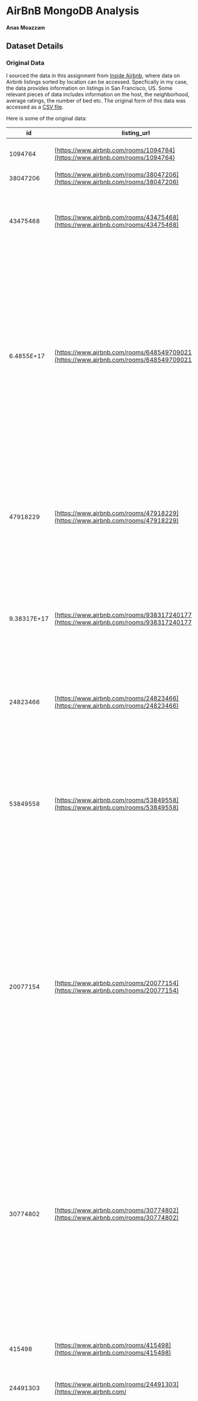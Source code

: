 # AirBnB MongoDB Analysis

#### Anas Moazzam

## Dataset Details

### Original Data
I sourced the data in this assignment from [Inside Airbnb](https://insideairbnb.com/get-the-data/), where data on Airbnb listings sorted by location can be accessed. Specfically in my case, the data provides information on listings in San Francisco, US. Some relevant pieces of data includes information on the host, the neighborhood, average ratings, the number of bed etc. The original form of this data was accessed as a [CSV file](https://github.com/dbdesign-students-spring2024/6-mongodb-analysis-anasmzzm/blob/main/data/listings.csv).

Here is some of the original data:

| id       | listing_url                                             | scrape_id  | last_scraped | source          | name                                               | description                                                                                                                                                                                                                                                                                                                       | ...  |
|----------|---------------------------------------------------------|------------|--------------|-----------------|----------------------------------------------------|-----------------------------------------------------------------------------------------------------------------------------------------------------------------------------------------------------------------------------------------------------------------------------------------------------------------------------------|-----|
| 1094764  | [https://www.airbnb.com/rooms/1094764](https://www.airbnb.com/rooms/1094764) | 2.02403E+13 | 3/7/2024     | city scrape     | San Francisco Presidio Paradise!                  |                                                                                                                                                                                                                                                                                                                                   | ... |
| 38047206 | [https://www.airbnb.com/rooms/38047206](https://www.airbnb.com/rooms/38047206) | 2.02403E+13 | 3/7/2024     | previous scrape | 52 Vesta home                                      |                                                                                                                                                                                                                                                                                                                                   | ... |
| 43475468 | [https://www.airbnb.com/rooms/43475468](https://www.airbnb.com/rooms/43475468) | 2.02403E+13 | 3/7/2024     | previous scrape | Beautiful Mission District Home and Backyard       | Beautiful entire first floor of home with backyard in the sunny Mission District. Large studio, living room, and kitchen, washer and dryer included. Five minute walk to restaurants.                                                                                                                                 | ... |
| 6.4855E+17 | [https://www.airbnb.com/rooms/648549709021440854](https://www.airbnb.com/rooms/648549709021440854) | 2.02403E+13 | 3/7/2024     | city scrape     | LuxoStays \| ! Quiet Rm #Private Bathrm & VIEW    | This house is well-maintained, and has upgraded furnishings!<br /> <br />Conveniently located, this spacious apartment is only a couple of blocks from restaurants of different cuisines, grocery stores, farmers' markets and other stores that you'll need! <br /> <br />The nearest bus stop is 10 minutes away from the property and will take you. John McLaren Park is just a 5-minutes drive from our home.<br /> <br />Longer inquiries are very welcome. Inquire even if the calendar is blocked off. | ... |
| 47918229 | [https://www.airbnb.com/rooms/47918229](https://www.airbnb.com/rooms/47918229) | 2.02403E+13 | 3/7/2024     | city scrape     | Blueground \| Marina District, w/d, nr parks      | Feel at home wherever you choose to live with Blueground. You’ll love this stylish Marina District furnished two-bedroom apartment with its modern decor, fully equipped kitchen, and pretty living room. Ideally located, you’re close to all the best that San Francisco has to offer! (ID #SFO434)                                        | ... |
| 9.38317E+17 | [https://www.airbnb.com/rooms/938317240177880784](https://www.airbnb.com/rooms/938317240177880784) | 2.02403E+13 | 3/7/2024     | city scrape     | Presidio Heights Condo - 2bdrm/2 bath              | Relax in very well appointed two bedroom/two bath condo with incredible views in safe, quiet Presidio Heights neighborhood, conveniently located near Laurel Village shopping center and top rated restaurants.                                                                                                            | ... |
| 24823466 | [https://www.airbnb.com/rooms/24823466](https://www.airbnb.com/rooms/24823466) | 2.02403E+13 | 3/7/2024     | city scrape     | Live like a local in the heart of the City        | Stay and live in our home in Duboce Triangle while we are away this Summer. <br />Perfect place for someone who wants to relocate wants to explore the city or needs to find a permanent place in the Bay Area.                                                                                                               | ... |
| 53849558 | [https://www.airbnb.com/rooms/53849558](https://www.airbnb.com/rooms/53849558) | 2.02403E+13 | 3/7/2024     | city scrape     | Stunning 1-Bedroom Loft in Clock Tower Building   | Live like a local while residing in an iconic San Francisco landmark! Anyone who has driven across the Bay Bridge from SF to Oakland has seen the City’s most visible and historic Clock Tower building off to the right; a building that once housed the largest printing company on the West coast.                                                       | ... |
| 20077154 | [https://www.airbnb.com/rooms/20077154](https://www.airbnb.com/rooms/20077154) | 2.02403E+13 | 3/7/2024     | city scrape     | SF private room r                                  | Small room in a quiet house with own lock and key.<br /><br />Share common area, kitchen and bathroom with Airbnb guest. Host does not use them.<br /><br />This an old 1900's house with uneven heights. If you are on the taller side, please reconsider a different location. <br /><br />Bathroom is small; if you are large or tall please reconsider. <br /><br />The neighborhood is quiet with the occasional dog walkers. <br /><br />Next to the spacious Balboa Park and police station. <br /><br />Next to bus J,K,M to downtown. 29, 49, BART.                                                                                                                                                                                                                                             | ... |
| 30774802 | [https://www.airbnb.com/rooms/30774802](https://www.airbnb.com/rooms/30774802) | 2.02403E+13 | 3/7/2024     | city scrape     | Modern New place & furnished for Long term stay   | Modern, high-end remodeled entire guest house in law in the warmest neighborhood in San Francisco city.  Few minutes get attractions spot/medical/schools.  Bedroom C will be available on 10/8/2023<br />With very low rate you can peremptorily own your comforting place.  High ceiling; comfortable living. Kitchen-stove, microwave, refrigerator.  Easy free street parking.  Very safe residential neighborhood. Amenity limitation Laundry and washer, fee$5. Please email me confirm room availability-booking.                                                                                      | ... |
| 415498   | [https://www.airbnb.com/rooms/415498](https://www.airbnb.com/rooms/415498) | 2.02403E+13 | 3/7/2024     | city scrape     | Prime Location - Studio Apartment                  | Centrally located near  Polk  and Fillmore Streets , close to the greenery of Lafayette Park,  walk  to the many attractions of San Francisco from this functional studio.                                                                                                                                                                                                                 | ... |
| 24491303 | [https://www.airbnb.com/rooms/24491303](https://www.airbnb.com/| 24491303 | [https://www.airbnb.com/rooms/24491303](https://www.airbnb.com/rooms/24491303) | 2.02403E+13 | 3/7/2024     | city scrape     | SoMa Retreat                                      | Are you bored at Downtown SF’s small hotel rooms near the convention center? Are you exploring SF for the first time? Stay with this married DINK queer couple's place for an awesome retreat! 2SLGBTQIA+ friendly! Free Unlimited Latte! <br /><br />Conveniently located in the heart of SoMa, you will have your own private bedroom and private bathroom. <br /><br />You might have to share the living space with us but we are two working professionals that likely won’t be around too much.                                                                                           | ... |
| 7.2548E+17 | [https://www.airbnb.com/rooms/725479609346985276](https://www.airbnb.com/rooms/725479609346985276) | 2.02403E+13 | 3/7/2024     | city scrape     | 546D - Large Master Bedroom w/ Private Bath Fits 4 | South side of town in sunny micro-climate neighborhood of SF, near Balboa Park Bart station, near City College of San Francisco. Close to highway arteries going southbound or towards downtown.<br /><br />** This property hosts by a team of professional Co-hosting the large number listings in San Francisco Bay Area.  <br />*** Guest pleasure experience is our only goal!                                                                                                                                                                           | ... |
| 3442439  | [https://www.airbnb.com/rooms/3442439](https://www.airbnb.com/rooms/3442439) | 2.02403E+13 | 3/7/2024     | city scrape     | Spacious Bernal Heights In-law with private entry. | Spacious studio with separate keypad access. Contemporary space with radiant floor heat, wifi, television (Netflix/Amazon Prime) and deck/yard access. Located within walking distance of great shopping in Bernal Heights, Noe Valley, Glen Park, and the Mission districts. 1/2 block to public transportation and beautiful Holly Park. <br /><br />Kitchenette includes mini-fridge, microwave, toaster oven, electric kettle, and filtered water.<br /><br />There is street parking with no meters to worry about.                                                                                | ... |
| 53747035 | [https://www.airbnb.com/rooms/53747035](https://www.airbnb.com/rooms/53747035) | 2.02403E+13 | 3/7/2024     | city scrape     | Blueground \| Rincon Hill, gym & lounge, nr shops | Show up and start living from day one in San Francisco with this lovely one-bedroom Blueground apartment. You’ll love coming home to this thoughtfully furnished, beautifully designed, and fully-equipped Rincon Hill home. (ID #SFO763)                                                                                                                                                               | ... |
| 2802480  | [https://www.airbnb.com/rooms/2802480](https://www.airbnb.com/rooms/2802480) | 2.02403E+13 | 3/7/2024     | city scrape     | Marina Modern 2BR (30 day min)                    | Pristine contemporary flat just steps from Chestnut Street. Strikingly furnished, complete with chef's kitchen. Ideal location in arguably the most desirable neighborhood of San Francisco.                                                                                                                                                                                                         | ... |
| 48955947 | [https://www.airbnb.com/rooms/48955947](https://www.airbnb.com/rooms/48955947) | 2.02403E+13 | 3/7/2024     | city scrape     | Classic Pac Hts 1bd Victorian meets SF. Pet ok*   | Newly listed and available! <br />Delightful, light-filled 1bdm/1ba on a flat tree lined street that is centrally located in Pacific Heights! 1906 Queen Anne Victorian with soaring 11ft ceiling. Period charm combined with many modern upgrades for today's needs! Walkscore 98!                                                                                                                     | ... |
| 25376401 | [https://www.airbnb.com/rooms/25376401](https://www.airbnb.com/rooms/25376401) | 2.02403E+13 | 3/7/2024     | city scrape     | Cheerful Suite w/ Garden, Steps from Dolores Park | Private, clean, and cozy ensuite in Dolores Heights, one of the most sought after neighborhoods in San Francisco (Mark Zuckerburg's house is two blocks away):<br />Private: Entrance, Bedroom, & Spacious Bathroom<br />Shared: Deck and Garden<br />Heart of Castro <br />30 sec walk to Dolores Park, <br />5 min walk to Mission District, <br />7 min ride to downtown, <br />27 min ride to SFO<br />KEYLESS ENTRY<br />97 walk score; 89 transit score                                                       | ... |
| 53835580 | [https://www.airbnb.com/rooms/53835580](https://www.airbnb.com/rooms/53835580) | 2.02403E+13 | 3/7/2024     | city scrape     | Studio with Balcony & Stunning Bay Bridge View    | You will wake up to an amazing sunrise over the bay. Bright & spacious studio with balcony view of the Bay. Centrally located.<br />Quite neighborhood but only two blocks away from all the actions.                                                                                                                                                                                   | ... |
| 40490045 | [https://www.airbnb.com/rooms/40490045](https://www.airbnb.com/rooms/40490045) | 2.02403E+13 | 3/7/2024     | city scrape     | Queen bedroom by BART subway                       | Private queen bedroom in a quiet home. <br />Located in a family friendly neighborhood by CCSF, Balboa Park BART subway stop.<br />The bedroom has a queen bed, desk, TV, dresser, closet. Big windows with city views.<br />Shared the living room & kitchen with 2 working professionals.  <br />Living room has a sofa and TV.<br />The kitchen has a stove, oven, dishwasher, fridge, microwave. <br /><br />Walk 2 blocks to  CCSF, BART subway for a quick 15 mins ride to SOMA , financial district.<br />Walk 4 blocks to Whole Foods & restaurants.                                                            | ... |

### Data Scrubbing
 I decided that there was some data scrubbing necessary to properly do my MongoDB analysis. I used Python and Pandas, found in the [data_scrubbing notebook](https://github.com/dbdesign-students-spring2024/6-mongodb-analysis-anasmzzm/blob/main/data_scrubbing.ipynb), to carry out my preprocessing. Here are some of the changes I made:
- Got rid of unnecessary columns to reduce bulk and kept only the columns necessary to my analysis
- I verified that dropping all rows with NaN values would leave me with enough columns to carry out analysis and continued to drop any row with NaN values. I acknowledge, however, that this is not best practice if we were to be doing serious data science analysis.
- The neighbourhood column had lenghty and repetitive labels. I decided to make them more concise. For instance, "San Francisco, California, US" would just become "San Francisco".
- Finally, the price column was technically a string. I removed the $ sign from the prices and turned them into float data types.

Here is some of the cleaned data:
| id       | name                                                   | host_id   | host_name    | host_is_superhost | neighbourhood | price | beds | review_scores_rating |
|----------|--------------------------------------------------------|-----------|--------------|-------------------|---------------|-------|------|----------------------|
| 6.4855E+17 | LuxoStays | ! Quiet Rm #Private Bathrm & VIEW | 226555948 | Gi'Angelo    | f                 | San Francisco | 69    | 1    | 5                    |
| 9.38317E+17 | Presidio Heights Condo - 2bdrm/2 bath             | 51769509  | Turner       | t                 | San Francisco | 328   | 2    | 4.83                 |
| 53849558 | Stunning 1-Bedroom Loft in Clock Tower Building     | 3793516   | Audrey       | t                 | San Francisco | 175   | 1    | 4.86                 |
| 30774802 | Modern New place & furnished for Long term stay     | 230265204 | Athena       | t                 | San Francisco | 40    | 3    | 4.85                 |
| 3442439  | Spacious Bernal Heights In-law with private entry   | 17349647  | Candace And Joshua | t            | San Francisco | 125   | 1    | 4.96                 |
| 2802480  | Marina Modern 2BR (30 day min)                      | 14333760  | Alessandra   | f                 | San Francisco | 285   | 2    | 4.76                 |
| 48955947 | Classic Pac Hts 1bd Victorian meets SF. Pet ok*     | 91488071  | Dan And Jan  | t                 | San Francisco | 125   | 1    | 4.7                  |
| 25376401 | Cheerful Suite w/ Garden, Steps from Dolores Park    | 113405017 | Russell      | t                 | San Francisco | 208   | 1    | 4.95                 |
| 53835580 | Studio with Balcony & Stunning Bay Bridge View       | 25416774  | Maryam       | t                 | San Francisco | 155   | 1    | 5                    |
| 21596397 | Take it Easy on Potrero Hill                        | 4718164   | Serena Leilani | t               | San Francisco | 110   | 1    | 4.88                 |



## Analysis

1. show exactly two documents from the listings collection in any order

```mongodb
db.listings_clean.find().limit(2)
```

```mongodb
[
  {
    _id: ObjectId('660e317abf61e9a36c3ac5a3'),
    id: Long('648549709021440854'),
    name: 'LuxoStays | ! Quiet Rm #Private Bathrm & VIEW',
    host_id: 226555948,
    host_name: "Gi'Angelo",
    host_is_superhost: false,
    neighbourhood: 'San Francisco',
    price: 69,
    beds: 1,
    review_scores_rating: 5
  },
  {
    _id: ObjectId('660e317abf61e9a36c3ac5a4'),
    id: Long('938317240177880784'),
    name: 'Presidio Heights Condo - 2bdrm/2 bath',
    host_id: 51769509,
    host_name: 'Turner',
    host_is_superhost: true,
    neighbourhood: 'San Francisco',
    price: 328,
    beds: 2,
    review_scores_rating: 4.83
  }
]
```

Essentially, this query returns two documents. There is no criteria or projection so the query will return all data included in the documents. This makes understanding the relationship between the columns and each datapoint much easier than compared to the raw data.

2. show exactly 10 documents in any order, but "prettyprint" in easier to read format, using the pretty() function.

```mongodb
 db.listings_clean.find().limit(10).pretty()
 ```

 ```mongodb
[
  {
    _id: ObjectId('660e317abf61e9a36c3ac5a3'),
    id: Long('648549709021440854'),
    name: 'LuxoStays | ! Quiet Rm #Private Bathrm & VIEW',
    host_id: 226555948,
    host_name: "Gi'Angelo",
    host_is_superhost: false,
    neighbourhood: 'San Francisco',
    price: 69,
    beds: 1,
    review_scores_rating: 5
  },
  {
    _id: ObjectId('660e317abf61e9a36c3ac5a4'),
    id: Long('938317240177880784'),
    name: 'Presidio Heights Condo - 2bdrm/2 bath',
    host_id: 51769509,
    host_name: 'Turner',
    host_is_superhost: true,
    neighbourhood: 'San Francisco',
    price: 328,
    beds: 2,
    review_scores_rating: 4.83
  }
]
airbnb> db.listings.find().limit(10).pretty()

airbnb> db.listings_clean.find().limit(10).pretty()
[
  {
    _id: ObjectId('660e317abf61e9a36c3ac5a3'),
    id: Long('648549709021440854'),
    name: 'LuxoStays | ! Quiet Rm #Private Bathrm & VIEW',
    host_id: 226555948,
    host_name: "Gi'Angelo",
    host_is_superhost: false,
    neighbourhood: 'San Francisco',
    price: 69,
    beds: 1,
    review_scores_rating: 5
  },
  {
    _id: ObjectId('660e317abf61e9a36c3ac5a4'),
    id: Long('938317240177880784'),
    name: 'Presidio Heights Condo - 2bdrm/2 bath',
    host_id: 51769509,
    host_name: 'Turner',
    host_is_superhost: true,
    neighbourhood: 'San Francisco',
    price: 328,
    beds: 2,
    review_scores_rating: 4.83
  },
  {
    _id: ObjectId('660e317abf61e9a36c3ac5a5'),
    id: 53849558,
    name: 'Stunning 1-Bedroom Loft in Clock Tower Building',
    host_id: 3793516,
    host_name: 'Audrey',
    host_is_superhost: true,
    neighbourhood: 'San Francisco',
    price: 175,
    beds: 1,
    review_scores_rating: 4.86
  },
  {
    _id: ObjectId('660e317abf61e9a36c3ac5a6'),
    id: 30774802,
    name: 'Modern New place & furnished  for Long term stay',
    host_id: 230265204,
    host_name: 'Athena',
    host_is_superhost: true,
    neighbourhood: 'San Francisco',
    price: 40,
    beds: 3,
    review_scores_rating: 4.85
  },
  {
    _id: ObjectId('660e317abf61e9a36c3ac5a7'),
    id: 3442439,
    name: 'Spacious Bernal Heights In-law with private entry.',
    host_id: 17349647,
    host_name: 'Candace And Joshua',
    host_is_superhost: true,
    neighbourhood: 'San Francisco',
    price: 125,
    beds: 1,
    review_scores_rating: 4.96
  },
  {
    _id: ObjectId('660e317abf61e9a36c3ac5a8'),
    id: 2802480,
    name: 'Marina Modern 2BR (30 day min)',
    host_id: 14333760,
    host_name: 'Alessandra',
    host_is_superhost: false,
    neighbourhood: 'San Francisco',
    price: 285,
    beds: 2,
    review_scores_rating: 4.76
  },
  {
    _id: ObjectId('660e317abf61e9a36c3ac5a9'),
    id: 48955947,
    name: 'Classic Pac Hts 1bd Victorian meets SF. Pet ok*',
    host_id: 91488071,
    host_name: 'Dan And Jan',
    host_is_superhost: true,
    neighbourhood: 'San Francisco',
    price: 125,
    beds: 1,
    review_scores_rating: 4.7
  },
  {
    _id: ObjectId('660e317abf61e9a36c3ac5aa'),
    id: 25376401,
    name: 'Cheerful Suite w/ Garden, Steps from Dolores Park',
    host_id: 113405017,
    host_name: 'Russell',
    host_is_superhost: true,
    neighbourhood: 'San Francisco',
    price: 208,
    beds: 1,
    review_scores_rating: 4.95
  },
  {
    _id: ObjectId('660e317abf61e9a36c3ac5ab'),
    id: 53835580,
    name: 'Studio with Balcony & Stunning Bay Bridge View',
    host_id: 25416774,
    host_name: 'Maryam',
    host_is_superhost: true,
    neighbourhood: 'San Francisco',
    price: 155,
    beds: 1,
    review_scores_rating: 5
  },
  {
    _id: ObjectId('660e317abf61e9a36c3ac5ac'),
    id: 21596397,
    name: 'Take it Easy on Potrero Hill',
    host_id: 4718164,
    host_name: 'Serena Leilani',
    host_is_superhost: true,
    neighbourhood: 'San Francisco',
    price: 110,
    beds: 1,
    review_scores_rating: 4.88
  }
]
```

This query is similar to that in Question 1. If the raw data was much more dense, then this data would be much easier to read compared to the raw data due to the pretty() function.

3. choose two hosts (by reffering to their host_id values) who are superhosts (available in the host_is_superhost field), and show all of the listings offered by both of the two hosts
    - only show the name, price, neighbourhood, host_name, and host_is_superhost for each result

I first find two hosts that are superhosts.
```mongodb
db.listings_clean.find({ "host_is_superhost": true }, { "host_id": 1 }).limit(2)
```

```mongodb
[
  { _id: ObjectId('660e317abf61e9a36c3ac5a4'), host_id: 51769509 },
  { _id: ObjectId('660e317abf61e9a36c3ac5a5'), host_id: 3793516 }
]
```
This tells me that hosts with ID 51769509 and ID 3793516 are superhosts.

Next, I find all the listings from these superhosts and only include the price, neighbourhood, host_name.

```mongodb
db.listings_clean.find({host_is_superhost:true, "host_id": { $in: [51769509, 3793516] }},{"name": 1, "price": 1, "neighbourhood": 1, "host_name": 1, "host_is_superhost": 1, "_id": 0})
```

```mongodb
[
  {
    name: 'Presidio Heights Condo - 2bdrm/2 bath',
    host_name: 'Turner',
    host_is_superhost: true,
    neighbourhood: 'San Francisco',
    price: 328
  },
  {
    name: 'Stunning 1-Bedroom Loft in Clock Tower Building',
    host_name: 'Audrey',
    host_is_superhost: true,
    neighbourhood: 'San Francisco',
    price: 175
  }
]
```

To answer this question, I first had to find two superhosts. The first query looks for the first two superhosts in the data and returns their host_id. The following query had one criteria which would limit the listings to the specific host_id I wanted. It also contained a projection which limited the fields to name, price, neighbourhood, host_name, and host_is_superhost. This allows us to see that Turner and Audrey only have one Airbnb, but ran it well enough to be superhosts.


4. find all the unique host_name values (see the docs)
```mongodb
db.listings_clean.distinct("host_name")
```

```mongodb
[
  '1906 Mission',     'AC And Linda',      'Aaron',
  'Abel',             'Abhay',             'Abhi',
  'Ac',               'Ada',               'Adam',
  'Adam&Roz',         'Adamjake',          'Adrian',
  'Adriana',          'Ahmad',             'Ahmed',
  'Aida',             'Aidan',             'Aiden',
  'Aileen',           'Air Concierge',     'Aisling',
  'Aj',               'Akshay',            'Al',
  'Alan',             'Albert',            'Albina',
  'Ale',              'Alejandro (Alex)',  'Alek',
  'Alekhya',          'Aleksandra',        'Alene',
  'Alessandra',       'Alex',              'Alex & Daniel',
  'Alex & Lina',      'Alexia',            'Alice',
  'Alice & Ahmed',    'Alice/Peter',       'Alireza',
  'Alison',           'Alissa',            'Aljosha',
  'Allen',            'Allen Palomino &',  'Allison',
  'Alvaro',           'Alyssa',            'Amanda',
  'Amber',            'Ambrish',           'Ame',
  'Amelie',           'Amina And Olivier', 'Amir',
  'Amir Hossein',     'Amit',              'Amol',
  'Amsi',             'Amy',               'Amy& Michael',
  'Ana',              'Andi',              'Andre',
  'Andrea',           'Andrea & Luong',    'Andreas',
  'Andrew',           'Andy',              'Angela',
  'Angeline',         'Angelo',            'Angie',
  'Ani',              'Anil',              'Anirudh',
  'Anita',            'Anjali',            'Anjanette',
  'Anka',             'Ann',               'Anna',
  'Anna & Irene',     'Anna & Michael',    'Anne',
  'Annekarin',        'Annette',           'Annie',
  'Anniechen',        'Annria',            'Ant',
  'Antelope',         'Anthony',           'Anthony & Ava',
  'Antigone',         'Antoine',           'Antoni',
  'Antonia And Nick',
  ... 1312 more items
]
```

This query lists only unique host names so that names are not repeated. This would allow someone to see the individual names of Airbnb owners in San Francisco which can lead to interesting demographic analysis or equity analysis.

5. find all of the places that have more than 2 beds in a neighborhood of your choice (referred to as either the neighborhood or neighbourhood_group_cleansed fields in the data file), ordered by review_scores_rating descending
    - only show the name, beds, review_scores_rating, and price
    - if your data set only has blanks for all the neighborhood-related fields, or only one neighborhood value in all documents, you may pick another field to filter by - include an explanation and justification for this in your report.
    - if you run out of memory for this query, try filtering review_scores_rating that aren't empty ($ne); and lastly, if there's still an issue, you can set the beds to match exactly 2.

As I've cleaned the data to clean the 'neighbourhood' column, I know there are three neighborhoods in the listings: the general San Francisco area, Noe Valley, and Hayes Valley. I initially tried to do the two Valley neighborhoods, but perhaps due to my data scrubbing techniques, there wasn't any listings that met the criteria. I switched my focus to the general San Francisco area.

```mongodb
db.listings_clean.find({neighbourhood: "San Francisco", beds:{$gt:2}}, {_id:0, name:1, beds:1, review_scores_rating:1, price:1}).sort({"review_scores_rating":-1})
```

```mongodb
[
  {
    name: 'Spacious Luxury 2BD Loft in Downtown San Francisco',
    price: 250,
    beds: 3,
    review_scores_rating: 5
  },
  {
    name: 'Gorgeous Seaside View Home w Deck, Piano',
    price: 294,
    beds: 3,
    review_scores_rating: 5
  },
  {
    name: 'Chic Urban Oasis with Views near Bernal Peak',
    price: 327,
    beds: 7,
    review_scores_rating: 5
  },
  {
    name: '2+BR Noe Valley Home w/ Garden',
    price: 140,
    beds: 3,
    review_scores_rating: 5
  },
  {
    name: 'Wyndham Canterbury Resort | 2BR/1BA Queen Suite',
    price: 262,
    beds: 3,
    review_scores_rating: 5
  },
  {
    name: 'Wyndham Canterbury Resort | 2BR/1BA Queen Suite',
    price: 262,
    beds: 3,
    review_scores_rating: 5
  },
  {
    name: '3BR Family Home in Cole Valley',
    price: 395,
    beds: 3,
    review_scores_rating: 5
  },
  {
    name: 'Telegraph Hill Shangri-La',
    price: 697,
    beds: 3,
    review_scores_rating: 5
  },
  {
    name: '3bd Close to BART & Glen Park',
    price: 160,
    beds: 3,
    review_scores_rating: 5
  },
  {
    name: 'Luxurious and Modern Mission District Stunner!',
    price: 199,
    beds: 3,
    review_scores_rating: 5
  },
  {
    name: 'Awesome View San Francisco !',
    price: 395,
    beds: 3,
    review_scores_rating: 5
  },
  {
    name: '"Market Street Hideaway: Ferry & SoMa Gateway"',
    price: 186,
    beds: 5,
    review_scores_rating: 5
  },
  {
    name: 'Historic 1924 Getaway in the Heart of Russian Hill',
    price: 245,
    beds: 3,
    review_scores_rating: 5
  },
  {
    name: "Welcome To *The Suites at Fisherman's Wharf* 2B#2",
    price: 249,
    beds: 3,
    review_scores_rating: 5
  },
  {
    name: 'GoldenGatePrk-2 miles, Nr Ocean, Zoo, SFSU &SGrove',
    price: 199,
    beds: 3,
    review_scores_rating: 5
  },
  {
    name: 'Spacious, family friendly apartment near park',
    price: 300,
    beds: 3,
    review_scores_rating: 5
  },
  {
    name: 'Stunning Noe Family Friendly House - Enhanced Cleaning',
    price: 1095,
    beds: 4,
    review_scores_rating: 5
  },
  {
    name: 'Penthouse on the Crest of Buena Vista Park-2bd/2ba',
    price: 245,
    beds: 3,
    review_scores_rating: 5
  },
  {
    name: 'Sunnyside Cinema: King bed + 2 twin, 2 desks, yard',
    price: 160,
    beds: 3,
    review_scores_rating: 5
  },
  {
    name: 'NEW! A+ Home | Sunny & Modern | Garage | Huge Yard',
    price: 129,
    beds: 4,
    review_scores_rating: 5
  }
]
```

This query returns all listings within the general San Francisco area that has more than 2 beds, as specified by the criteria. The data is returned in descending order by review_scores_rating. The projection limits the fields returned to name, beds, review_scores_rating, and price. This may be a useful query within the Airbnb app if someone were to be looking for accomodations that provides more than 2 beds, which would be ideal for big groups or families.


6. show the number of listings per host
```mongodb
db.listings_clean.aggregate({$group: {_id: "$host_id", count: {$sum:1}}})
```

```mongodb
[
  { _id: 197555079, count: 1 },
  { _id: 39035796, count: 1 },
  { _id: 491210273, count: 1 },
  { _id: 271698124, count: 2 },
  { _id: 14003785, count: 3 },
  { _id: 37199244, count: 1 },
  { _id: 56859317, count: 1 },
  { _id: 170427853, count: 1 },
  { _id: 34289429, count: 1 },
  { _id: 4306242, count: 1 },
  { _id: 8879720, count: 1 },
  { _id: 148590346, count: 1 },
  { _id: 51769509, count: 1 },
  { _id: 2410550, count: 1 },
  { _id: 7873769, count: 2 },
  { _id: 31668524, count: 1 },
  { _id: 5498141, count: 1 },
  { _id: 16108021, count: 1 },
  { _id: 13242738, count: 1 },
  { _id: 137698280, count: 1 }
]
```

This query counts the number of listings per host and then finds the sum. This would help Airbnb find out who their most successful or largest listers are.


7. find the average review_scores_rating per neighborhood, and only show those that are 4 or above, sorted in descending order of rating (see the docs)
    - if your data set only has blanks in the neighborhood-related fields, or only one neighborhood value in all documents, you may pick another field to break down the listings by - include an explanation and justification for this in your report.

```mongodb
db.listings_clean.aggregate([{$group:{_id: "$neighbourhood", avgRating: {$avg: "$review_scores_rating"}}}, {$match: {avgRating: {$gte:4}}}, {$sort: {avgRating:-1}}])
```

```mongodb
[
  { _id: 'Hayes Valley', avgRating: 4.81 },
  { _id: 'San Francisco', avgRating: 4.779726327312534 },
  { _id: 'Noe Valley', avgRating: 4.71 }
]
```

This query groups the listings by neighborhood and finds the average of review_scores_rating. It returns neighborhoods with an average rating above or equal to 4, and sorts the neighborhoods in descending order. In our case, we only had three neighborhoods, but all of them were listed. This may tell prospective tourists that San Francisco is a generally great area to visit, but specifically to get accomodation in  Hayes Valley, then the general San Francisco area, and last but not least Noe Valley.
